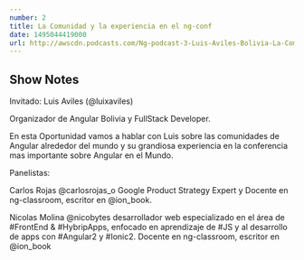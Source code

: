 ```yaml
---
number: 2
title: La Comunidad y la experiencia en el ng-conf
date: 1495044419000
url: http://awscdn.podcasts.com/Ng-podcast-3-Luis-Aviles-Bolivia-La-Comunidad-y-la-experiencia-en-el-ng-conf-472b.mp3
---
```


## Show Notes

Invitado: Luis Aviles (@luixaviles)

Organizador de Angular Bolivia y FullStack Developer. 

En esta Oportunidad vamos a hablar con Luis sobre las comunidades de Angular alrededor del mundo y su grandiosa experiencia en la conferencia mas importante sobre Angular en el Mundo.

Panelistas:

Carlos Rojas @carlosrojas_o Google Product Strategy Expert y Docente en ng-classroom, escritor en @ion_book.

Nicolas Molina @nicobytes desarrollador web especializado en el área de #FrontEnd & #HybripApps, enfocado en aprendizaje de #JS y al desarrollo de apps con #Angular2 y #Ionic2. Docente en ng-classroom, escritor en @ion_book